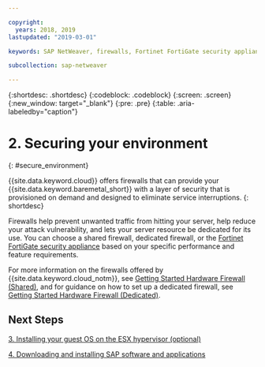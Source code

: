 ```yaml
---

copyright:
  years: 2018, 2019
lastupdated: "2019-03-01"

keywords: SAP NetWeaver, firewalls, Fortinet FortiGate security appliance

subcollection: sap-netweaver

---
```


{:shortdesc: .shortdesc}
{:codeblock: .codeblock}
{:screen: .screen}
{:new_window: target="_blank"}
{:pre: .pre}
{:table: .aria-labeledby="caption"}

# 2. Securing your environment
{: #secure_environment}

{{site.data.keyword.cloud}} offers firewalls that can provide your {{site.data.keyword.baremetal_short}} with a layer of security that is provisioned on demand and designed to eliminate service interruptions.
{: shortdesc}

Firewalls help prevent unwanted traffic from hitting your server, help reduce your attack vulnerability, and lets your server resource be dedicated for its use. You can choose a shared firewall, dedicated firewall, or the [Fortinet FortiGate security appliance](/docs/infrastructure/fortigate-10g?topic=fortigate-10g-getting-started-with-fortigate-security-appliance-10gbps#getting-started-with-fortigate-security-appliance-10gbps) based on your specific performance and feature requirements.

For more information on the firewalls offered by {{site.data.keyword.cloud_notm}}, see [Getting Started Hardware Firewall (Shared)](/docs/infrastructure/hardware-firewall-shared?topic=hardware-firewall-shared-getting-started-with-hardware-firewall-shared#getting-started), and for guidance on how to set up a dedicated firewall, see [Getting Started Hardware Firewall (Dedicated)](/docs/infrastructure/hardware-firewall-dedicated?topic=hardware-firewall-dedicated-getting-started-with-hardware-firewall-dedicated#getting-started).

## Next Steps

  [3. Installing your guest OS on the ESX hypervisor (optional)](/docs/infrastructure/sap-netweaver?topic=sap-netweaver-install_guest_os#install_guest_os)

  [4. Downloading and installing SAP software and applications](/docs/infrastructure/sap-netweaver?topic=sap-netweaver-install_sap#install_sap)
